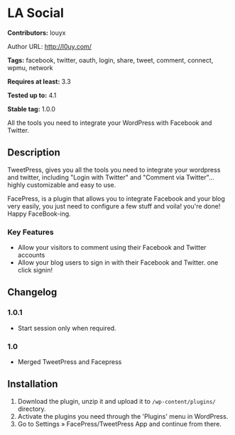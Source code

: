 # LA Social #
**Contributors:** louyx  
Author URL: http://l0uy.com/

**Tags:** facebook, twitter, oauth, login, share, tweet, comment, connect, wpmu, network  
**Requires at least:** 3.3  
**Tested up to:** 4.1  
**Stable tag:** 1.0.0  

All the tools you need to integrate your WordPress with Facebook and Twitter.

## Description ##

TweetPress, gives you all the tools you need to integrate your wordpress and twitter, including "Login with Twitter" and "Comment via Twitter"...
highly customizable and easy to use.

FacePress, is a plugin that allows you to integrate Facebook and your blog very easily, you just need to configure a few stuff and voila! you're done! Happy FaceBook-ing.

### Key Features ###

* Allow your visitors to comment using their Facebook and Twitter accounts
* Allow your blog users to sign in with their Facebook and Twitter. one click signin!

## Changelog ##

### 1.0.1 ###
* Start session only when required.

### 1.0 ###
* Merged TweetPress and Facepress

## Installation ##

1. Download the plugin, unzip it and upload it to `/wp-content/plugins/` directory.
1. Activate the plugins you need through the 'Plugins' menu in WordPress.
1. Go to Settings &raquo; FacePress/TweetPress App and continue from there.

